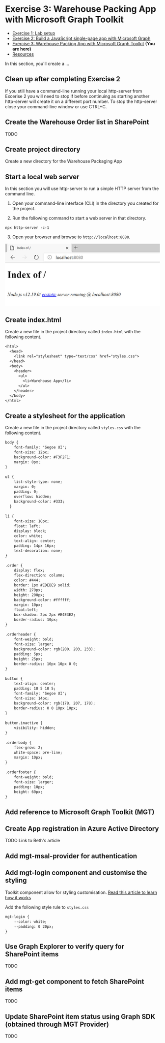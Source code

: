 # Exercise 3: Warehouse Packing App with Microsoft Graph Toolkit

 * [Exercise 1: Lab setup](Exercise1.md)
 * [Exercise 2: Build a JavaScript single-page app with Microsoft Graph](Exercise2.md)
 * [Exercise 3: Warehouse Packing App with Microsoft Graph Toolkit](Exercise3.md) **(You are here)**
 * [Resources](Resources.md)
 
In this section, you'll create a ...

## Clean up after completing Exercise 2
If you still have a command-line running your local http-server from Excerise 2 you will need to stop if before continuing as starting another http-server will create it on a different port number. To stop the http-server close your command-line window or use CTRL+C.

## Create the Warehouse Order list in SharePoint
TODO

## Create project directory
Create a new directory for the Warehouse Packaging App

## Start a local web server
In this section you will use http-server to run a simple HTTP server from the command line.

1. Open your command-line interface (CLI) in the directory you created for the project.

2. Run the following command to start a web server in that directory.
```
npx http-server -c-1
```

3. Open your browser and browse to `http://localhost:8080`.

![localserver](./images/warehouse-01-server.jpg)

## Create index.html
Create a new file in the project directory called `index.html` with the following content.
```
<html>
  <head>
    <link rel="stylesheet" type="text/css" href="styles.css">
  </head>
  <body>
    <header>
      <ul>
        <li>Warehouse App</li>
      </ul>
    </header>
  </body>
</html>
```

## Create a stylesheet for the application
Create a new file in the project directory called `styles.css` with the following content.
```
body {
    font-family: 'Segoe UI';
    font-size: 12px;
    background-color: #F3F2F1;
    margin: 0px;
}

ul {
    list-style-type: none;
    margin: 0;
    padding: 0;
    overflow: hidden;
    background-color: #333;
  }
  
li {
    font-size: 18px;
    float: left;
    display: block;
    color: white;
    text-align: center;
    padding: 14px 16px;
    text-decoration: none;
}

.order {
    display: flex;
    flex-direction: column;
    color: #444;
    border: 1px #EDEBE9 solid;
    width: 270px;
    height: 200px;
    background-color: #ffffff;
    margin: 10px;
    float:left;
    box-shadow: 2px 2px #E4E3E2;
    border-radius: 10px;
}

.orderheader {
    font-weight: bold;
    font-size: larger;
    background-color: rgb(200, 203, 233);
    padding: 5px;
    height: 25px;
    border-radius: 10px 10px 0 0;
}

button {
    text-align: center;
    padding: 10 5 10 5;
    font-family: 'Segoe UI';
    font-size: 14px;
    background-color: rgb(178, 207, 178);
    border-radius: 0 0 10px 10px;
}

button.inactive {
    visibility: hidden;
}

.orderbody {
    flex-grow: 2;
    white-space: pre-line;
    margin: 10px;
}

.orderfooter {
    font-weight: bold;
    font-size: larger;
    padding: 10px;
    height: 60px;
}
```

## Add reference to Microsoft Graph Toolkit (MGT)

## Create App registration in Azure Active Directory
TODO
Link to Beth's article


## Add mgt-msal-provider for authentication

## Add mgt-login component and customise the styling


Toolkit component allow for styling customisation. [Read this article to learn how it works](https://developer.microsoft.com/en-us/graph/blogs/a-lap-around-microsoft-graph-toolkit-day-4-customizing-components/)

Add the following style rule to `styles.css`
```
mgt-login {
    --color: white;
    --padding: 0 20px;
}
```

## Use Graph Explorer to verify query for SharePoint items
TODO

## Add mgt-get component to fetch SharePoint items
TODO

## Update SharePoint item status using Graph SDK (obtained through MGT Provider)
TODO